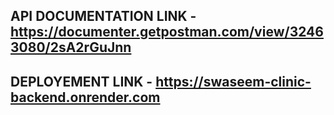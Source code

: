 ## API DOCUMENTATION LINK - https://documenter.getpostman.com/view/32463080/2sA2rGuJnn
## DEPLOYEMENT LINK - https://swaseem-clinic-backend.onrender.com
